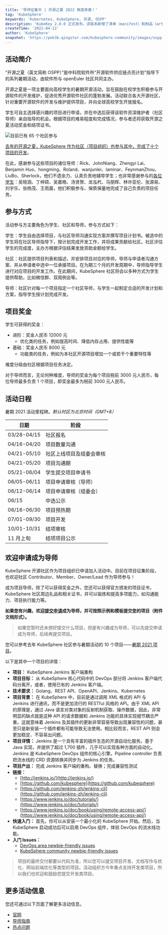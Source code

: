 ```yaml
---
title: '导师征集令 | 开源之夏 2022 再度来袭！'
tag: 'KubeSphere'
keywords: 'Kubernetes, KubeSphere, 开源, OSPP'
description: 'KubeKey 2.0.0 正式发布，该版本新增了清单（manifest）和制品（artifact）的概念，为用户离线部署 Kubernetes 集群提供了解决方案。'
createTime: '2022-04-12'
author: 'KubeSphere'
snapshot: 'https://pek3b.qingstor.com/kubesphere-community/images/ospp-2022.png'
---
```


## 活动简介

“开源之夏（英文简称 OSPP）”是中科院软件所“开源软件供应链点亮计划”指导下的系列暑期活动，由软件所与 openEuler 社区共同主办。

开源之夏是一项主要面向高校学生的暑期开源活动，旨在鼓励在校学生积极参与开源软件的开发维护，促进优秀开源软件社区的蓬勃发展。活动联合各大开源社区，针对重要开源软件的开发与维护提供项目，并向全球高校学生开放报名。

学生可自主选择感兴趣的项目进行申请，并在中选后获得该软件资深维护者（社区导师）亲自指导的机会。根据项目的难易程度和完成情况，参与者还将获取开源之夏活动奖金和结项证书。

![目前已有 65 个社区参与](http://pek3b.qingstor.com/kubesphere-community/images/SCR-20220412-nhw.png)

[去年的开源之夏，KubeSphere 作为社区（项目组织）也参与其中，完成了十个项目的开发](https://mp.weixin.qq.com/s/orCiHb6zJIbW02EUpdRG3w)。

在此，感谢参与这些项目的诸位导师：Rick、JohnNiang、Zhengyi Lai、Benjamin Huo、hongming、Roland、wanjunlei、laminar、FeynmanZhou、LiuBo、Sherlock，他们不遗余力、认真负责地辅导学生；也非常感谢参与的[各位学生](https://mp.weixin.qq.com/s/69niyBaLZCxOIWGcUShxcg)：吴晓涵、丁梓硕、吴嘉皓、汤贤贺、龙泓杙、马朋辉、林许亚伦、张源易、刘宇乐、张杨茂、王雨晨，他们积极参与、保质保量地完成了自己负责的项目任务。

## 参与方式

活动参与方主要角色为学生、社区和导师，参与方式如下：

学生：学生自由选择项目，与社区导师沟通实现方案并撰写项目计划书。被选中的学生将在社区导师指导下，按计划完成开发工作，并将成果贡献给社区。社区评估学生的完成度，主办方根据评估结果发放资助金额给学生。

社区：社区提供项目列表和描述，并安排项目对应的导师，导师与申请者沟通方案、并从申请者中选中一位承接项目。在为期三个月的开发周期中，导师指导学生进行对应项目的开发工作。在此期间，KubeSphere 社区将会以多种方式为学生提供帮助，比如微信群、双周例会等。

导师：社区针对每一个项目指定一个社区导师，与学生一起制定合适的开发计划和方案，指导学生按计划完成开发。

## 项目奖金

学生可获得的奖金：

* 进阶：奖金人民币 12000 元
  * 优化类的任务，例如提高时间、降低内存占用、提供性能等
* 基础：奖金人民币 8000 元
  * 功能类的任务，例如为本社区开源项目增加一个或若干个重要特性等

难度分级由社区根据项目任务决定。

对于导师而言，无论何种难度，导师的奖金为每个项目税前 3000 元人民币，每位导师最多负责 1 个项目，即奖金最多为税前 3000 元人民币。

## 活动日程

暑期 2021 活动里程碑。*默认时区为北京时间（GMT+8）*

| 日期        | 阶段                     |
| ----------- | ------------------------ |
| 03/28-04/15 | 社区报名                 |
| 04/16-04/20 | 项目数量沟通             |
| 04/21-05/10 | 社区上线项目及组委会审核 |
| 04/21-05/20 | 项目沟通期               |
| 05/21-06/04 | 学生提交项目申请书       |
| 06/05-06/11 | 项目申请审核（导师）     |
| 06/12-06/14 | 项目申请审核（组委会）   |
| 06/15       | 中选公示                 |
| 06/16-06/30 | 项目预热期               |
| 07/01-09/30 | 项目开发                 |
| 10/01-10/31 | 结项审核                 |
| 11 月上旬   | 结项项目公示             |

## 欢迎申请成为导师

KubeSphere 开源社区作为项目组织已申请加入活动中。目前在项目征集阶段，也欢迎社区 Contributor、Member、Owner/Lead 作为导师参与！

成为项目导师，除了可以获得奖金之外，您还可以获得官方颁发的项目证书，KubeSphere 社区周边礼品和相关证书，并可以锻炼和提高多项能力，如沟通能力、项目执行能力等。

**如果您有兴趣，欢迎[提交申请](https://jinshuju.net/f/Hd6jqR)成为导师，并可按照示例和模板提交您的项目（附件文档形式）。**

> 如果您暂时还未想好提交什么项目，但是有兴趣成为导师，可以先提交申请成为导师，后续再提交项目。

您可以参考去年 KubeSphere 社区参与暑期活动的 10 个项目——[暑期 2021 项目](https://github.com/kubesphere/community/tree/master/sig-advocacy-and-outreach/summer-ospp)。

以下是其中一个项目的详情：

* **项目：** KubeSphere Jenkins 客户端重构
* **项目目标：** 从 KubeSphere 核心代码中的 DevOps 部分将 Jenkins 客户端代码分离开，或者，使用已有的 Jenkins 客户端。
* **技术要求：** Golang、REST API、OpenAPI、Jenkins、Kubernetes
* **项目背景：** 在 KubeSphere 中，目前是通过调用 XML 格式的 API 与 Jenkins 进行通讯，而不是更加流行的 RESTful 风格的 API。由于 XML API 的原理是，通过 Java 语言对类对象的反射机制获取、操作数据，因此，非常明显的缺点就是这种 API 的请求数据和 Jenkins 功能的具体实现细节耦合严重。这就意味着 Jenkins 及其插件的更新非常容易导致出现兼容性的问题，甚至只是新安装一个插件都有可能导致无法使用。相比较而言，REST API 则会更加稳定、不容易出问题。
* **项目详情：** Jenkins 是一个具有丰富的插件生态的开源自动化服务。基于 Java 实现，并提供了超过 1,700 插件，几乎可以实现各种方面的自动化。Jenkins 是 KubeSphere DevOps 组件的核心引擎。Pipeline controller 负责把流水线的 CRD 资源转换并同步为 Jenkins 的任务。
* **项目产出：** 完成 Jenkins 客户端的重构、替换；完成兼容性测试
* **链接：**
  * [http://jenkins.io/](http://jenkins.io/)
  * [https://github.com/kubesphere](https://github.com/kubesphere)
  * [https://github.com/jenkins-zh/jenkins-cli](https://github.com/jenkins-zh/jenkins-cli)
  * [https://www.jenkins.io/doc/tutorials/](https://www.jenkins.io/doc/tutorials/)
  * [https://www.jenkins.io/doc/book/using/remote-access-api/](https://www.jenkins.io/doc/book/using/remote-access-api/)
* **快速入门：** 首先，你可以从安装一个最小化的 KubeSphere 开始。然后，当 KubeSphere 启动成功后可以启用 DevOps 组件，体验 DevOps 的流水线功能。
* **入门 Issues：**
  * [DevOps area newbie-friendly issues](https://github.com/search?q=user%3Akubesphere+label%3A%22good+first+issue%22+label%3A%22area%2Fdevops%22+state%3Aopen&type=Issues&ref=advsearch&l=&l=)
  * [KubeSphere community newbie-friendly issues](https://github.com/search?q=user%3Akubesphere+label%3A%22good+first+issue%22+state%3Aopen&type=Issues&ref=advsearch&l=&l=)

> 项目的最终交付都要以代码为准，所以您可以提交项目开发、文档写作与优化、网站前端优化等类型的项目。活动组织方今年重点支持开发类项目，所以我们也欢迎和鼓励您提交开发类项目。

## 更多活动信息

您还可通过以下页面了解更多活动信息。

* [官网](https://summer-ospp.ac.cn/#/homepage)
* [导师指南](https://summer-ospp.ac.cn/help/mentor/)
* [热点问题](https://summer-ospp.ac.cn/help/)
